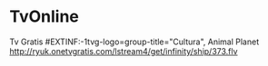 # TvOnline
Tv Gratis
#EXTINF:-1tvg-logo=group-title="Cultura", Animal Planet
http://ryuk.onetvgratis.com/lstream4/get/infinity/ship/373.flv
